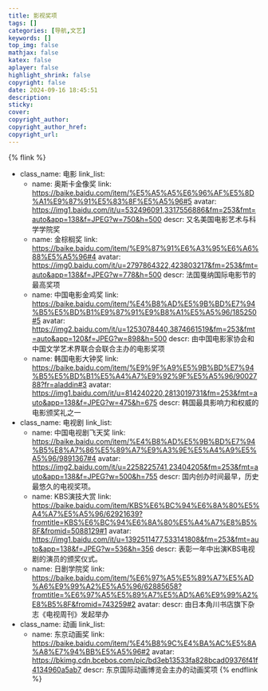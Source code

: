 ```yaml
---
title: 影视奖项
tags: []
categories: [导航,文艺]
keywords: []
top_img: false
mathjax: false
katex: false
aplayer: false
highlight_shrink: false
copyright: false
date: 2024-09-16 18:45:51
description:
sticky:
cover:
copyright_author:
copyright_author_href:
copyright_url:
---
```


{% flink %}
- class_name: 电影
  link_list:
    - name: 奥斯卡金像奖
      link: https://baike.baidu.com/item/%E5%A5%A5%E6%96%AF%E5%8D%A1%E9%87%91%E5%83%8F%E5%A5%96#5
      avatar: https://img1.baidu.com/it/u=532496091,3317556886&fm=253&fmt=auto&app=138&f=JPEG?w=750&h=500
      descr: 又名美国电影艺术与科学学院奖
    - name: 金棕榈奖
      link: https://baike.baidu.com/item/%E9%87%91%E6%A3%95%E6%A6%88%E5%A5%96#4
      avatar: https://img0.baidu.com/it/u=2797864322,423803217&fm=253&fmt=auto&app=138&f=JPEG?w=778&h=500
      descr: 法国戛纳国际电影节的最高奖项
    - name: 中国电影金鸡奖
      link: https://baike.baidu.com/item/%E4%B8%AD%E5%9B%BD%E7%94%B5%E5%BD%B1%E9%87%91%E9%B8%A1%E5%A5%96/185250#5
      avatar: https://img2.baidu.com/it/u=1253078440,3874661519&fm=253&fmt=auto&app=120&f=JPEG?w=898&h=500
      descr: 由中国电影家协会和中国文学艺术界联合会联合主办的电影奖项
    - name: 韩国电影大钟奖
      link: https://baike.baidu.com/item/%E9%9F%A9%E5%9B%BD%E7%94%B5%E5%BD%B1%E5%A4%A7%E9%92%9F%E5%A5%96/9002788?fr=aladdin#3
      avatar: https://img1.baidu.com/it/u=814240220,2813019731&fm=253&fmt=auto&app=138&f=JPEG?w=475&h=675
      descr: 韩国最具影响力和权威的电影颁奖礼之一
- class_name: 电视剧
  link_list:
    - name: 中国电视剧飞天奖
      link: https://baike.baidu.com/item/%E4%B8%AD%E5%9B%BD%E7%94%B5%E8%A7%86%E5%89%A7%E9%A3%9E%E5%A4%A9%E5%A5%96/9891367#4
      avatar: https://img2.baidu.com/it/u=2258225741,23404205&fm=253&fmt=auto&app=138&f=JPEG?w=500&h=755
      descr: 国内创办时间最早，历史最悠久的电视奖项。
    - name: KBS演技大赏
      link: https://baike.baidu.com/item/KBS%E6%BC%94%E6%8A%80%E5%A4%A7%E5%A5%96/62921639?fromtitle=KBS%E6%BC%94%E6%8A%80%E5%A4%A7%E8%B5%8F&fromid=5088129#1
      avatar: https://img1.baidu.com/it/u=1392511477,533141808&fm=253&fmt=auto&app=138&f=JPEG?w=536&h=356
      descr: 表彰一年中出演KBS电视剧的演员的颁奖仪式。
    - name: 日剧学院奖
      link: https://baike.baidu.com/item/%E6%97%A5%E5%89%A7%E5%AD%A6%E9%99%A2%E5%A5%96/62885658?fromtitle=%E6%97%A5%E5%89%A7%E5%AD%A6%E9%99%A2%E8%B5%8F&fromid=743259#2
      avatar: 
      descr: 由日本角川书店旗下杂志《电视周刊》发起举办
- class_name: 动画
  link_list:
    - name:  东京动画奖
      link: https://baike.baidu.com/item/%E4%B8%9C%E4%BA%AC%E5%8A%A8%E7%94%BB%E5%A5%96#2
      avatar: https://bkimg.cdn.bcebos.com/pic/bd3eb13533fa828bcad09376f41f4134960a5ab7
      descr: 东京国际动画博览会主办的动画奖项
{% endflink %}
